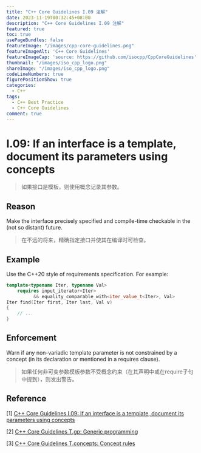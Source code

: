 ```yaml
---
title: "C++ Core Guidelines I.09 注解"
date: 2023-11-19T00:32:45+08:00
description: "C++ Core Guidelines I.09 注解"
featured: true
toc: true
usePageBundles: false
featureImage: "/images/cpp-core-guidelines.png"
featureImageAlt: 'C++ Core Guidelines'
featureImageCap: 'source: https://github.com/isocpp/CppCoreGuidelines'
thumbnail: "/images/iso_cpp_logo.png"
shareImage: "/images/iso_cpp_logo.png"
codeLineNumbers: true
figurePositionShow: true
categories:
  - C++
tags:
  - C++ Best Practice
  - C++ Core Guidelines
comment: true
---
```


# I.09: If an interface is a template, document its parameters using concepts

>如果接口是模板，则使用概念记录其参数。

## Reason

Make the interface precisely specified and compile-time checkable in the (not so distant) future.

> 在不远的将来，精确指定接口并使其在编译时可检查。

## Example

Use the C++20 style of requirements specification. For example:

```c++
template<typename Iter, typename Val>
	requires input_iterator<Iter>
          && equality_comparable_with<iter_value_t<Iter>, Val>
Iter find(Iter first, Iter last, Val v)
{
	// ...
}
```

## Enforcement

Warn if any non-variadic template parameter is not constrained by a concept (in its declaration or mentioned in a requires clause).

> 如果任何非可变参数模板参数不受概念约束（在其声明中或在require子句中提到），则发出警告。

## Reference

[1] [C++ Core Guidelines I.09: If an interface is a template, document its parameters using concepts](https://isocpp.github.io/CppCoreGuidelines/CppCoreGuidelines#i9-if-an-interface-is-a-template-document-its-parameters-using-concepts)

[2] [C++ Core Guidelines T.gp: Generic programming](https://isocpp.github.io/CppCoreGuidelines/CppCoreGuidelines#tgp-generic-programming)

[3] [C++ Core Guidelines T.concepts: Concept rules](https://isocpp.github.io/CppCoreGuidelines/CppCoreGuidelines#tconcepts-concept-rules)
